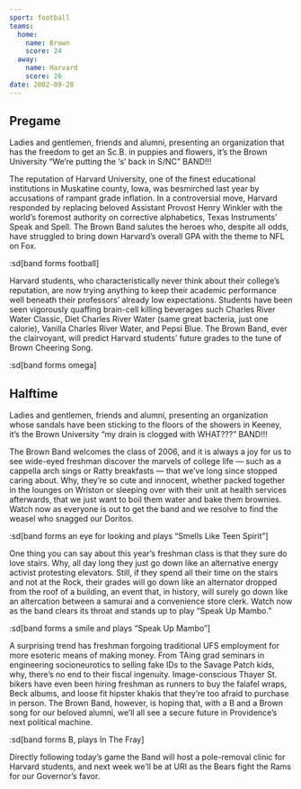 ```yaml
---
sport: football
teams:
  home:
    name: Brown
    score: 24
  away:
    name: Harvard
    score: 26
date: 2002-09-28
---
```


## Pregame

Ladies and gentlemen, friends and alumni, presenting an organization that has the freedom to get an Sc.B. in puppies and flowers, it’s the Brown University “We’re putting the ‘s’ back in S/NC” BAND!!!

The reputation of Harvard University, one of the finest educational institutions in Muskatine county, Iowa, was besmirched last year by accusations of rampant grade inflation. In a controversial move, Harvard responded by replacing beloved Assistant Provost Henry Winkler with the world’s foremost authority on corrective alphabetics, Texas Instruments’ Speak and Spell. The Brown Band salutes the heroes who, despite all odds, have struggled to bring down Harvard’s overall GPA with the theme to NFL on Fox.

:sd[band forms football]

Harvard students, who characteristically never think about their college’s reputation, are now trying anything to keep their academic performance well beneath their professors’ already low expectations. Students have been seen vigorously quaffing brain-cell killing beverages such Charles River Water Classic, Diet Charles River Water (same great bacteria, just one calorie), Vanilla Charles River Water, and Pepsi Blue. The Brown Band, ever the clairvoyant, will predict Harvard students’ future grades to the tune of Brown Cheering Song.

:sd[band forms omega]

## Halftime

Ladies and gentlemen, friends and alumni, presenting an organization whose sandals have been sticking to the floors of the showers in Keeney, it’s the Brown University “my drain is clogged with WHAT???” BAND!!!

The Brown Band welcomes the class of 2006, and it is always a joy for us to see wide-eyed freshman discover the marvels of college life — such as a cappella arch sings or Ratty breakfasts — that we’ve long since stopped caring about. Why, they’re so cute and innocent, whether packed together in the lounges on Wriston or sleeping over with their unit at health services afterwards, that we just want to boil them water and bake them brownies. Watch now as everyone is out to get the band and we resolve to find the weasel who snagged our Doritos.

:sd[band forms an eye for looking and plays “Smells Like Teen Spirit”]

One thing you can say about this year’s freshman class is that they sure do love stairs. Why, all day long they just go down like an alternative energy activist protesting elevators. Still, if they spend all their time on the stairs and not at the Rock, their grades will go down like an alternator dropped from the roof of a building, an event that, in history, will surely go down like an altercation between a samurai and a convenience store clerk. Watch now as the band clears its throat and stands up to play “Speak Up Mambo.”

:sd[band forms a smile and plays “Speak Up Mambo”]

A surprising trend has freshman forgoing traditional UFS employment for more esoteric means of making money. From TAing grad seminars in engineering socioneurotics to selling fake IDs to the Savage Patch kids, why, there’s no end to their fiscal ingenuity. Image-conscious Thayer St. bikers have even been hiring freshman as runners to buy the falafel wraps, Beck albums, and loose fit hipster khakis that they’re too afraid to purchase in person. The Brown Band, however, is hoping that, with a B and a Brown song for our beloved alumni, we’ll all see a secure future in Providence’s next political machine.

:sd[band forms B, plays In The Fray]

Directly following today’s game the Band will host a pole-removal clinic for Harvard students, and next week we’ll be at URI as the Bears fight the Rams for our Governor’s favor.
